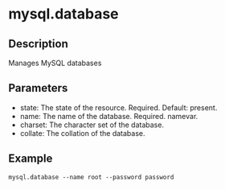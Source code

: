 # mysql.database

## Description

Manages MySQL databases

## Parameters

* state: The state of the resource. Required. Default: present.
* name: The name of the database. Required. namevar.
* charset: The character set of the database.
* collate: The collation of the database.

## Example

```shell
mysql.database --name root --password password
```

